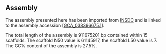 **Assembly**
--------

The assembly presented here has been imported from [INSDC](http://www.insdc.org) and is linked to the assembly accession [[GCA\_038396675.1](http://www.ebi.ac.uk/ena/data/view/GCA_038396675.1)].

The total length of the assembly is 911675201 bp contained within 15 scaffolds.
The scaffold N50 value is 61145917, the scaffold L50 value is 7.
The GC% content of the assembly is 27.5%.
